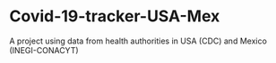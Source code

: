 # Covid-19-tracker-USA-Mex
A project using data from health authorities in USA (CDC) and Mexico (INEGI-CONACYT)

